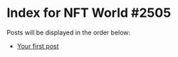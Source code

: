 # Index for NFT World #2505
Posts will be displayed in the order below:

- [Your first post](./001-first.md)

